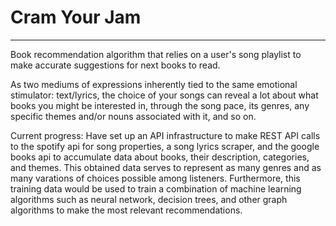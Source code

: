 # Cram Your Jam

<hr>
Book recommendation algorithm that relies on a user's song playlist to make accurate suggestions for next books to read.

As two mediums of expressions inherently tied to the same emotional stimulator: text/lyrics, the choice of your songs can reveal a lot about what books you might be interested in, through the song pace, its genres, any specific themes and/or nouns associated with it, and so on.

Current progress: Have set up an API infrastructure to make REST API calls to the spotify api for song properties, a song lyrics scraper, and the google books api to accumulate data about books, their description, categories, and themes. This obtained data serves to represent as many genres and as many varations of choices possible among listeners. Furthermore, this training data would be used to train a combination of machine learning algorithms such as neural network, decision trees, and other graph algorithms to make the most relevant recommendations.
